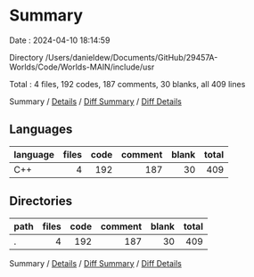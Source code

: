 # Summary

Date : 2024-04-10 18:14:59

Directory /Users/danieldew/Documents/GitHub/29457A-Worlds/Code/Worlds-MAIN/include/usr

Total : 4 files,  192 codes, 187 comments, 30 blanks, all 409 lines

Summary / [Details](details.md) / [Diff Summary](diff.md) / [Diff Details](diff-details.md)

## Languages
| language | files | code | comment | blank | total |
| :--- | ---: | ---: | ---: | ---: | ---: |
| C++ | 4 | 192 | 187 | 30 | 409 |

## Directories
| path | files | code | comment | blank | total |
| :--- | ---: | ---: | ---: | ---: | ---: |
| . | 4 | 192 | 187 | 30 | 409 |

Summary / [Details](details.md) / [Diff Summary](diff.md) / [Diff Details](diff-details.md)